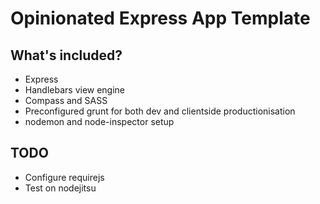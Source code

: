 # Opinionated Express App Template

## What's included?

* Express
* Handlebars view engine
* Compass and SASS
* Preconfigured grunt for both dev and clientside productionisation
* nodemon and node-inspector setup

## TODO

* Configure requirejs
* Test on nodejitsu
